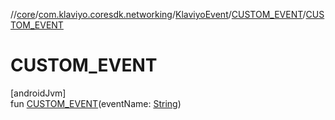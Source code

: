 //[core](../../../../index.md)/[com.klaviyo.coresdk.networking](../../index.md)/[KlaviyoEvent](../index.md)/[CUSTOM_EVENT](index.md)/[CUSTOM_EVENT](-c-u-s-t-o-m_-e-v-e-n-t.md)

# CUSTOM_EVENT

[androidJvm]\
fun [CUSTOM_EVENT](-c-u-s-t-o-m_-e-v-e-n-t.md)(eventName: [String](https://kotlinlang.org/api/latest/jvm/stdlib/kotlin/-string/index.html))
